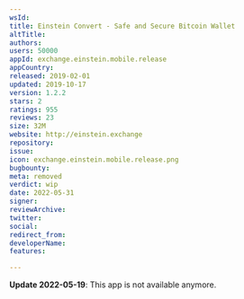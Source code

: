 ```yaml
---
wsId: 
title: Einstein Convert - Safe and Secure Bitcoin Wallet
altTitle: 
authors: 
users: 50000
appId: exchange.einstein.mobile.release
appCountry: 
released: 2019-02-01
updated: 2019-10-17
version: 1.2.2
stars: 2
ratings: 955
reviews: 23
size: 32M
website: http://einstein.exchange
repository: 
issue: 
icon: exchange.einstein.mobile.release.png
bugbounty: 
meta: removed
verdict: wip
date: 2022-05-31
signer: 
reviewArchive: 
twitter: 
social: 
redirect_from: 
developerName: 
features: 

---
```


**Update 2022-05-19**: This app is not available anymore.

